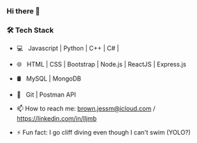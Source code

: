 ### Hi there 👋

<h3>🛠 Tech Stack</h3>

- 💻 &nbsp; Javascript | Python | C++ | C# | 
- 🌐 &nbsp; HTML | CSS | Bootstrap | Node.js | ReactJS | Express.js
- 🛢 &nbsp; MySQL | MongoDB
- 🔧 &nbsp; Git | Postman API 

- 📫 How to reach me: brown.jessm@icloud.com / https://linkedin.com/in/lljmb
- ⚡ Fun fact: I go cliff diving even though I can't swim (YOLO?)
